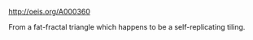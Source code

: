 http://oeis.org/A000360

From a fat-fractal triangle which happens to be a self-replicating tiling.
